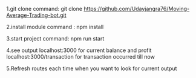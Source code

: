 1.git clone
command: git clone https://github.com/Udayjangra76/Moving-Average-Trading-bot.git

2.install module
command : npm install

3.start project
command: npm run start

4.see output
localhost:3000 for current balance and profit
localhost:3000/transaction for transaction occurred till now

5.Refresh routes each time when you want to look for current output
